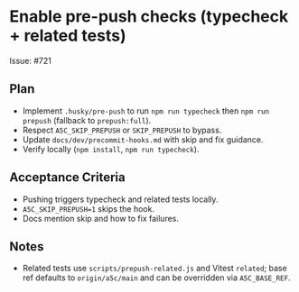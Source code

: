 # Enable pre-push checks (typecheck + related tests)

Issue: #721

## Plan
- Implement `.husky/pre-push` to run `npm run typecheck` then `npm run prepush` (fallback to `prepush:full`).
- Respect `A5C_SKIP_PREPUSH` or `SKIP_PREPUSH` to bypass.
- Update `docs/dev/precommit-hooks.md` with skip and fix guidance.
- Verify locally (`npm install`, `npm run typecheck`).

## Acceptance Criteria
- Pushing triggers typecheck and related tests locally.
- `A5C_SKIP_PREPUSH=1` skips the hook.
- Docs mention skip and how to fix failures.

## Notes
- Related tests use `scripts/prepush-related.js` and Vitest `related`; base ref defaults to `origin/a5c/main` and can be overridden via `A5C_BASE_REF`.
